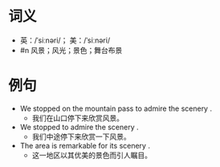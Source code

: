 # 词义
- 英：/ˈsiːnəri/； 美：/ˈsiːnəri/
- #n 风景；风光；景色；舞台布景
# 例句
- We stopped on the mountain pass to admire the scenery .
	- 我们在山口停下来欣赏风景。
- We stopped to admire the scenery .
	- 我们中途停下来欣赏一下风景。
- The area is remarkable for its scenery .
	- 这一地区以其优美的景色而引人瞩目。
